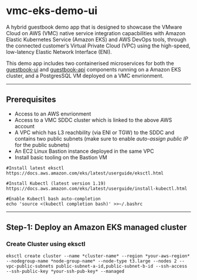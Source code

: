 # vmc-eks-demo-ui
A hybrid guestbook demo app that is designed to showcase the VMware Cloud on AWS (VMC) native service integration capacbilities with Amazon Elastic Kubernetes Service (Amazon EKS) and AWS DevOps tools, through the connected customer’s Virtual Private Cloud (VPC) using the high-speed, low-latency Elastic Network Interface (ENI). 

This demo app includes two containerised microservices for both the [guestbook-ui](https://github.com/sc13912/vmc-eks-demo-ui) and [guestbook-api](https://github.com/sc13912/vmc-eks-demo-api) components running on a Amazon EKS cluster, and a PostgresSQL VM deployed on a VMC envrionment. 

---
## Prerequisites
* Access to an AWS envrionment 
* Access to a VMC SDDC cluster which is linked to the above AWS account
* A VPC which has L3 reachbility (via ENI or TGW) to the SDDC and contains two public subnets (make sure to enable *auto-assign public IP* for the public subnets)
* An EC2 Linux Bastion instance deployed in the same VPC
* Install basic tooling on the Bastion VM
```
#Install latest eksctl
https://docs.aws.amazon.com/eks/latest/userguide/eksctl.html

#Install Kubectl (latest version 1.19)
https://docs.aws.amazon.com/eks/latest/userguide/install-kubectl.html 

#Enable Kubectl bash auto-completion
echo 'source <(kubectl completion bash)' >>~/.bashrc
```
---
## Step-1: Deploy an Amazon EKS managed cluster
### Create Cluster using eksctl
```
eksctl create cluster --name *cluster-name* --region *your-aws-region* --nodegroup-name *node-group-name* --node-type t3.large --nodes 2 --vpc-public-subnets public-subnet-a-id,public-subnet-b-id --ssh-access --ssh-public-key *your-ssh-pub-key* --managed
```




